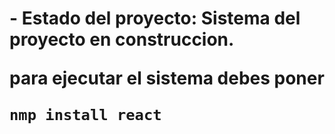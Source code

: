 <h1 Prueba curso de Alura>
 - Estado del proyecto: Sistema del proyecto en construccion.

 para ejecutar el sistema debes poner 
  
  
  ```nmp install react```
